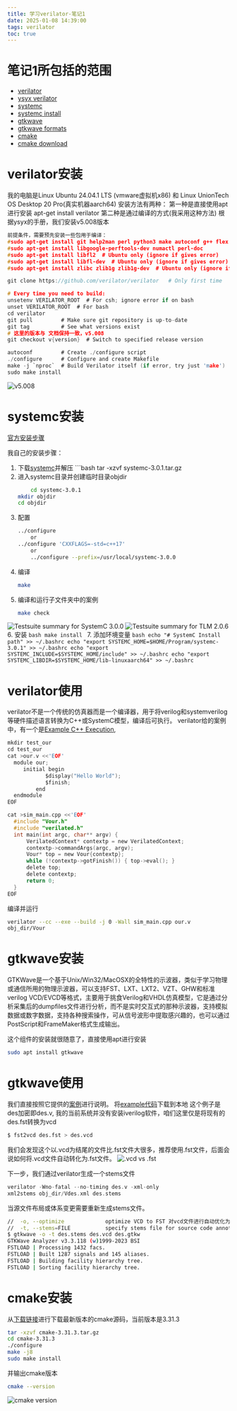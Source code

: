 ```yaml
---
title: 学习verilator-笔记1
date: 2025-01-08 14:39:00
tags: verilator
toc: true
---
```


# 笔记1所包括的范围

+ [verilator](https://verilator.org/guide/latest/)
+ [ysyx verilator](https://ysyx.oscc.cc/docs/2306/preliminary/0.4.html)
+ [systemc](https://www.accellera.org/downloads/standards/systemc)
+ [systemc install](https://github.com/accellera-official/systemc/blob/main/INSTALL.md)
+ [gtkwave](https://gtkwave.github.io/gtkwave/index.html)
+ [gtkwave formats](https://gtkwave.github.io/gtkwave/intro/formats.html)
+ [cmake](https://cmake.org/)
+ [cmake download](https://cmake.org/download/)

# verilator安装
我的电脑是Linux Ubuntu 24.04.1 LTS (vmware虚拟机x86) 和 Linux UnionTech OS Desktop 20 Pro(真实机器aarch64)
安装方法有两种：
第一种是直接使用apt进行安装
apt-get install verilator
第二种是通过编译的方式(我采用这种方法)
根据ysyx的手册，我们安装v5.008版本

```c
前提条件，需要预先安装一些包用于编译：
#sudo apt-get install git help2man perl python3 make autoconf g++ flex bison ccache
#sudo apt-get install libgoogle-perftools-dev numactl perl-doc
#sudo apt-get install libfl2  # Ubuntu only (ignore if gives error)
#sudo apt-get install libfl-dev  # Ubuntu only (ignore if gives error)
#sudo apt-get install zlibc zlib1g zlib1g-dev  # Ubuntu only (ignore if gives error)

git clone https://github.com/verilator/verilator   # Only first time

# Every time you need to build:
unsetenv VERILATOR_ROOT  # For csh; ignore error if on bash
unset VERILATOR_ROOT  # For bash
cd verilator
git pull         # Make sure git repository is up-to-date
git tag          # See what versions exist
# 这里的版本与 文档保持一致，v5.008
git checkout v{version}  # Switch to specified release version

autoconf         # Create ./configure script
./configure      # Configure and create Makefile
make -j `nproc`  # Build Verilator itself (if error, try just 'make')
sudo make install
```
![v5.008](https://telegraph-image-cnr.pages.dev/api/rfile/verilator1-1.png)

# systemc安装
[官方安装步骤](https://github.com/accellera-official/systemc/blob/main/INSTALL.md)

我自己的安装步骤：
  1. 下载[systemc](https://www.accellera.org/downloads/standards/systemc)并解压
		 ```bash
		 tar -xzvf systemc-3.0.1.tar.gz
  2. 进入systemc目录并创建临时目录objdir
     ```bash
		 cd systemc-3.0.1
     mkdir objdir
     cd objdir
     ```
  3. 配置
     ```bash
     ../configure
		 or
     ../configure 'CXXFLAGS=-std=c++17'
		 or
		 ../configure --prefix=/usr/local/systemc-3.0.0
     ```
  4. 编译
     ```bash
     make
     ```
  5. 编译和运行子文件夹中的案例
     ```bash
     make check
     ```
![Testsuite summary for SystemC 3.0.0](https://telegraph-image-cnr.pages.dev/api/rfile/verilator1-2.png)
![Testsuite summary for TLM 2.0.6](https://telegraph-image-cnr.pages.dev/api/rfile/verilator1-3.png)
  6. 安装
     ```bash
     make install
     ```
	7. 添加环境变量
     ```bash
		 echo "# SystemC Install path" >> ~/.bashrc
     echo "export SYSTEMC_HOME=$HOME/Program/systemc-3.0.1" >> ~/.bashrc
     echo "export SYSTEMC_INCLUDE=$SYSTEMC_HOME/include" >> ~/.bashrc
     echo "export SYSTEMC_LIBDIR=$SYSTEMC_HOME/lib-linuxaarch64" >> ~/.bashrc
     ```
# verilator使用

verilator不是一个传统的仿真器而是一个编译器，用于将verilog和systemverilog等硬件描述语言转换为C++或SystemC模型，编译后可执行。
verilator给的案例中，有一个是[Example C++ Execution](https://verilator.org/guide/latest/example_cc.html),
```c
mkdir test_our
cd test_our
cat >our.v <<'EOF'
  module our;
     initial begin 
			$display("Hello World"); 
			$finish; 
		 end
  endmodule
EOF

cat >sim_main.cpp <<'EOF'
  #include "Vour.h"
  #include "verilated.h"
  int main(int argc, char** argv) {
      VerilatedContext* contextp = new VerilatedContext;
      contextp->commandArgs(argc, argv);
      Vour* top = new Vour{contextp};
      while (!contextp->gotFinish()) { top->eval(); }
      delete top;
      delete contextp;
      return 0;
  }
EOF
```
编译并运行
```bash
verilator --cc --exe --build -j 0 -Wall sim_main.cpp our.v
obj_dir/Vour
```

# gtkwave安装

GTKWave是一个基于Unix/Win32/MacOSX的全特性的示波器，类似于学习物理或通信所用的物理示波器，可以支持FST、LXT、LXT2、VZT、GHW和标准verilog VCD/EVCD等格式，主要用于挑食Verilog和VHDL仿真模型，它是通过分析采集后的dumpfiles文件进行分析，而不是实时交互式的那种示波器，支持模拟数据或数字数据，支持各种搜索操作，可从信号波形中提取感兴趣的，也可以通过PostScript和FrameMaker格式生成输出。

这个组件的安装就很随意了，直接使用apt进行安装
```bash
sudo apt install gtkwave
```
# gtkwave使用

我们直接按照它提供的[案例](https://gtkwave.github.io/gtkwave/quickstart/sample.html)进行说明。
将[example代码](https://github.com/gtkwave/gtkwave)下载到本地
这个例子是des加密即des.v, 我的当前系统并没有安装iverilog软件，咱们这里仅是将现有的des.fst转换为vcd
```bash
$ fst2vcd des.fst > des.vcd
```
我们会发现这个以.vcd为结尾的文件比.fst文件大很多，推荐使用.fst文件，后面会说如何将.vcd文件自动转化为.fst文件。
![.vcd vs .fst](https://telegraph-image-cnr.pages.dev/api/rfile/verilator1-4.png)

下一步，我们通过verilator生成一个stems文件
```c
verilator -Wno-fatal --no-timing des.v -xml-only
xml2stems obj_dir/Vdes.xml des.stems
```
当源文件布局或体系变更需要重新生成stems文件。
```bash
//  -o, --optimize             optimize VCD to FST 对vcd文件进行自动优化为fst
//  -t, --stems=FILE           specify stems file for source code annotation 为源代码注解指定stems文件
$ gtkwave -o -t des.stems des.vcd des.gtkw
GTKWave Analyzer v3.3.118 (w)1999-2023 BSI
FSTLOAD | Processing 1432 facs.
FSTLOAD | Built 1287 signals and 145 aliases.
FSTLOAD | Building facility hierarchy tree.
FSTLOAD | Sorting facility hierarchy tree.
```

# cmake安装
从[下载链接](https://cmake.org/download/)进行下载最新版本的cmake源码，当前版本是3.31.3
```bash
tar -xzvf cmake-3.31.3.tar.gz
cd cmake-3.31.3
./configure
make -j8
sudo make install
```
并输出cmake版本
```bash
cmake --version
```
![cmake version](https://telegraph-image-cnr.pages.dev/api/rfile/verilator1-5.png)
